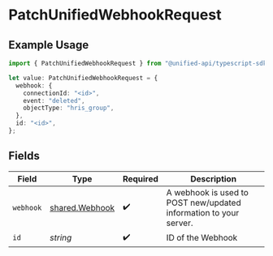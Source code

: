 # PatchUnifiedWebhookRequest

## Example Usage

```typescript
import { PatchUnifiedWebhookRequest } from "@unified-api/typescript-sdk/sdk/models/operations";

let value: PatchUnifiedWebhookRequest = {
  webhook: {
    connectionId: "<id>",
    event: "deleted",
    objectType: "hris_group",
  },
  id: "<id>",
};
```

## Fields

| Field                                                             | Type                                                              | Required                                                          | Description                                                       |
| ----------------------------------------------------------------- | ----------------------------------------------------------------- | ----------------------------------------------------------------- | ----------------------------------------------------------------- |
| `webhook`                                                         | [shared.Webhook](../../../sdk/models/shared/webhook.md)           | :heavy_check_mark:                                                | A webhook is used to POST new/updated information to your server. |
| `id`                                                              | *string*                                                          | :heavy_check_mark:                                                | ID of the Webhook                                                 |